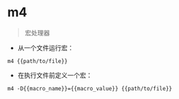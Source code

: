 # m4

> 宏处理器

- 从一个文件运行宏：

`m4 {{path/to/file}}`

- 在执行文件前定义一个宏：

`m4 -D{{macro_name}}={{macro_value}} {{path/to/file}}`

[#]: contributors: ([󠀀]，[好名字可以让你的朋友更容易记住你])
